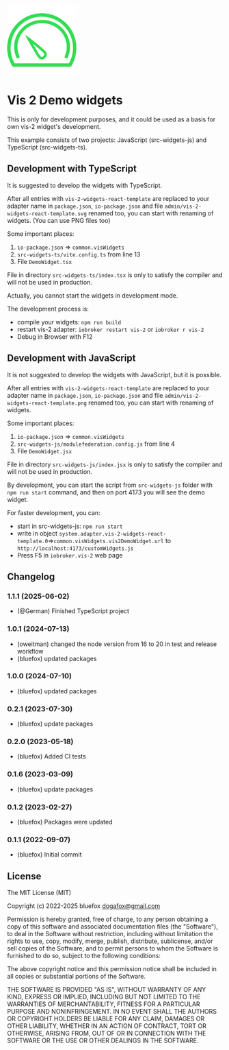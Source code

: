 ![Logo](admin/vis-2-widgets-react-template.svg)
# Vis 2 Demo widgets

This is only for development purposes, and it could be used as a basis for own vis-2 widget's development.

This example consists of two projects: JavaScript (src-widgets-js) and TypeScript (src-widgets-ts).

## Development with TypeScript
It is suggested to develop the widgets with TypeScript.

After all entries with `vis-2-widgets-react-template` are replaced to your adapter name in `package.json`, `io-package.json`
and file `admin/vis-2-widgets-react-template.svg` renamed too, you can start with renaming of widgets. (You can use PNG files too)

Some important places:
1. `io-package.json` => `common.visWidgets`
2. `src-widgets-ts/vite.config.ts` from line 13
3. File `DemoWidget.tsx`

File in directory `src-widgets-ts/index.tsx` is only to satisfy the compiler and will not be used in production.

Actually, you cannot start the widgets in development mode.

The development process is:
- compile your widgets: `npm run build`
- restart vis-2 adapter: `iobroker restart vis-2` or `iobroker r vis-2`
- Debug in Browser with F12

## Development with JavaScript
It is not suggested to develop the widgets with JavaScript, but it is possible.

After all entries with `vis-2-widgets-react-template` are replaced to your adapter name in `package.json`, `io-package.json` 
and file `admin/vis-2-widgets-react-template.png` renamed too, you can start with renaming of widgets.

Some important places:
1. `io-package.json` => `common.visWidgets`
2. `src-widgets-js/modulefederation.config.js` from line 4
3. File `DemoWidget.jsx`

File in directory `src-widgets-js/index.jsx` is only to satisfy the compiler and will not be used in production.

By development, you can start the script from `src-widgets-js` folder with `npm run start` command,
and then on port 4173 you will see the demo widget.

For faster development, you can:
- start in src-widgets-js: `npm run start`
- write in object `system.adapter.vis-2-widgets-react-template.0`=>`common.visWidgets.vis2DemoWidget.url` to `http://localhost:4173/customWidgets.js`
- Press F5 in `iobroker.vis-2` web page

<!--
    ### **WORK IN PROGRESS**
-->
## Changelog
### 1.1.1 (2025-06-02)
* (@German) Finished TypeScript project

### 1.0.1 (2024-07-13)
* (oweitman) changed the node version from 16 to 20 in test and release workflow
* (bluefox) updated packages

### 1.0.0 (2024-07-10)
* (bluefox) updated packages

### 0.2.1 (2023-07-30)
* (bluefox) update packages

### 0.2.0 (2023-05-18)
* (bluefox) Added CI tests

### 0.1.6 (2023-03-09)
* (bluefox) update packages

### 0.1.2 (2023-02-27)
* (bluefox) Packages were updated

### 0.1.1 (2022-09-07)
* (bluefox) Initial commit

## License
The MIT License (MIT)

Copyright (c) 2022-2025 bluefox <dogafox@gmail.com>

Permission is hereby granted, free of charge, to any person obtaining a copy
of this software and associated documentation files (the "Software"), to deal
in the Software without restriction, including without limitation the rights
to use, copy, modify, merge, publish, distribute, sublicense, and/or sell
copies of the Software, and to permit persons to whom the Software is
furnished to do so, subject to the following conditions:

The above copyright notice and this permission notice shall be included in
all copies or substantial portions of the Software.

THE SOFTWARE IS PROVIDED "AS IS", WITHOUT WARRANTY OF ANY KIND, EXPRESS OR
IMPLIED, INCLUDING BUT NOT LIMITED TO THE WARRANTIES OF MERCHANTABILITY,
FITNESS FOR A PARTICULAR PURPOSE AND NONINFRINGEMENT. IN NO EVENT SHALL THE
AUTHORS OR COPYRIGHT HOLDERS BE LIABLE FOR ANY CLAIM, DAMAGES OR OTHER
LIABILITY, WHETHER IN AN ACTION OF CONTRACT, TORT OR OTHERWISE, ARISING FROM,
OUT OF OR IN CONNECTION WITH THE SOFTWARE OR THE USE OR OTHER DEALINGS IN
THE SOFTWARE.
